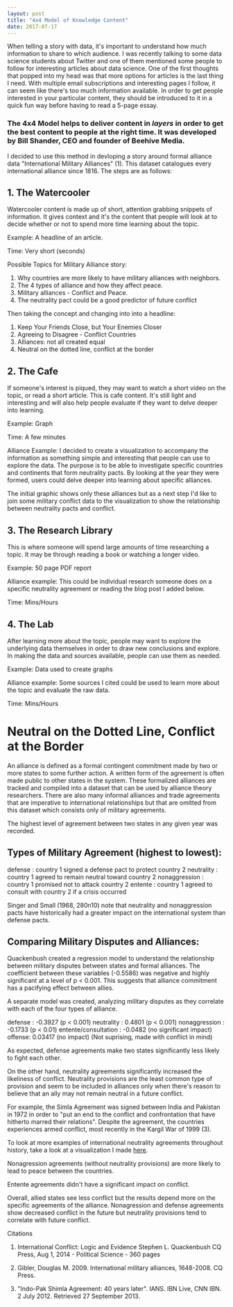 ```yaml
---
layout: post
title: "4x4 Model of Knowledge Content"
date: 2017-07-17
---
```


When telling a story with data, it's important to understand how much information to share to which audience. I was recently talking to some data science students about Twitter and one of them mentioned some people to follow for interesting articles about data science. One of the first thoughts that popped into my head was that more options for articles is the last thing I need. With multiple email subscriptions and interesting pages I follow, it can seem like there's too much information available. In order to get people interested in your particular content, they should be introduced to it in a quick fun way before having to read a 5-page essay.

### The 4x4 Model helps to deliver content in *layers* in order to get the best content to people at the right time. It was developed by Bill Shander, CEO and founder of Beehive Media.

I decided to use this method in devloping a story around formal alliance data "International Military Alliances" (1). This dataset catalogues every international alliance since 1816. The steps are as follows:

## 1. The Watercooler

Watercooler content is made up of short, attention grabbing snippets of information. It gives context and it's the content that people will look at to decide whether or not to spend more time learning about the topic. 

Example: A headline of an article.

Time: Very short (seconds)

Possible Topics for Military Alliance story:

1. Why countries are more likely to have military alliances with neighbors.
2. The 4 types of alliance and how they affect peace.
3. Military alliances - Conflict and Peace.
4. The neutrality pact could be a good predictor of future conflict


Then taking the concept and changing into into a headline:

1. Keep Your Friends Close, but Your Enemies Closer
2. Agreeing to Disagree - Conflict Countries
3. Alliances: not all created equal
4. Neutral on the dotted line, conflict at the border



## 2. The Cafe

If someone's interest is piqued, they may want to watch a short video on the topic, or read a short article. This is cafe content. It's still light and interesting and will also help people evaluate if they want to delve deeper into learning.

Example: Graph

Time: A few minutes

Alliance Example: I decided to create a visualization to accompany the information as something simple and interesting that people can use to explore the data. The purpose is to be able to investigate specific countries and continents that form neutrality pacts. By looking at the year they were formed, users could delve deeper into learning about specific alliances.

The initial graphic shows only these alliances but as a next step I'd like to join some military conflict data to the visualization to show the relationship between neutrality pacts and conflict.


## 3. The Research Library

This is where someone will spend large amounts of time researching a topic. It may be through reading a book or watching a longer video.

Example: 50 page PDF report

Alliance example: This could be individual research someone does on a specific neutrality agreement or reading the blog post I added below. 

Time: Mins/Hours

## 4. The Lab

After learning more about the topic, people may want to explore the underlying data themselves in order to draw new conclusions and explore. In making the data and sources available, people can use them as needed.

Example: Data used to create graphs

Alliance example: Some sources I cited could be used to learn more about the topic and evaluate the raw data.

Time: Mins/Hours

# Neutral on the Dotted Line, Conflict at the Border


An alliance is defined as a formal contingent commitment made by two or more states to some further action. A written form of the agreement is often made public to other states in the system. These formalized alliances are tracked and compiled into a dataset that can be used by alliance theory researchers. There are also many informal alliances and trade agreements that are imperative to international relationships but that are omitted from this dataset which consists only of military agreements. 

The highest level of agreement between two states in any given year was recorded.

## Types of Military Agreement (highest to lowest):

defense : country 1 signed a defense pact to protect country 2
neutrality : country 1 agreed to remain neutral toward country 2
nonaggression : country 1 promised not to attack country 2
entente : country 1 agreed to consult with country 2 if a crisis occurred

Singer and Small (1968, 280n10) note that  neutrality and nonaggression pacts have historically had a greater impact on the international system than defense pacts.

## Comparing Military Disputes and Alliances:

Quackenbush created a regression model to understand the relationship between military disputes between states and formal alliances. The coefficient between these variables (-0.5586) was negative and highly significant at a level of p < 0.001. This suggests that alliance commitment has a pacifying effect between allies. 

A separate model was created, analyzing military disputes as they correlate with each of the four types of alliance.

defense : -0.3927 (p < 0.001)
neutrality : 0.4801 (p < 0.001)
nonaggression : -0.1733 (p < 0.01)
entente/consultation : -0.0482 (no significant impact)
offense: 0.03417 (no impact) (Not suprising, made with conflict in mind)


As expected, defense agreements make two states significantly less likely to fight each other. 

On the other hand, neutrality agreements significantly increased the likeliness of conflict. Neutrality provisions are the least common type of provision and seem to be included in alliances only when there's reason to believe that an ally may not remain neutral in a future conflict.

For example, the Simla Agreement was signed between India and Pakistan in 1972 in order to "put an end to the conflict and confrontation that have hitherto marred their relations". Despite the agreement, the countries experiences armed conflict, most recently in the Kargil War of 1999 (3).

To look at more examples of international neutrality agreements throughout history, take a look at a visualization I made <a href="https://laurenschroeder.github.io/alliances/">here</a>.

Nonagression agreements (without neutrality provisions) are more likely to lead to peace between the countries.

Entente agreements didn't have a significant impact on conflict.

Overall, allied states see less conflict but the results depend more on the specific agreements of the alliance. Nonagression and defense agreements show decreased conflict in the future but neutrality provisions tend to correlate with future conflict.

Citations

1. International Conflict: Logic and Evidence
Stephen L. Quackenbush
CQ Press, Aug 1, 2014 - Political Science - 360 pages

2. Gibler, Douglas M. 2009. International military alliances, 1648-2008. CQ Press.  

3. "Indo-Pak Shimla Agreement: 40 years later". IANS. IBN Live, CNN IBN. 2 July 2012. Retrieved 27 September 2013.